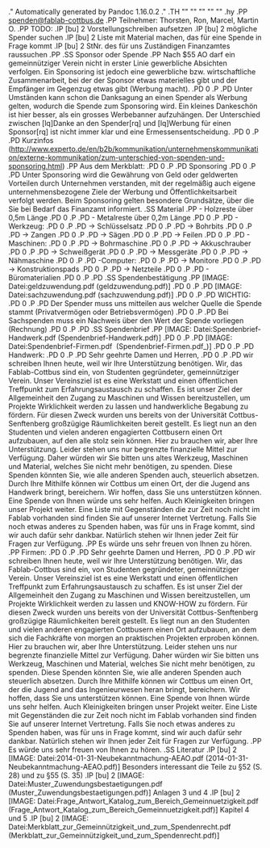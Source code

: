 .\" Automatically generated by Pandoc 1.16.0.2
.\"
.TH "" "" "" "" ""
.hy
.PP
 <spenden@fablab-cottbus.de>
.PP
Teilnehmer: Thorsten, Ron, Marcel, Martin O.
.PP
TODO:
.IP \[bu] 2
Vorstellungschreiben aufsetzen
.IP \[bu] 2
mögliche Spender suchen
.IP \[bu] 2
Liste mit Material machen, das für eine Spende in Frage kommt
.IP \[bu] 2
StNr.
des für uns Zuständigen Finanzamtes raussuchen
.PP
.SS Sponsor oder Spende
.PP
Nach $55 AO darf ein gemeinnütziger Verein nicht in erster Linie
gewerbliche Absichten verfolgen.
Ein Sponsoring ist jedoch eine gewerbliche bzw.
wirtschaftliche Zusammenarbeit, bei der der Sponsor etwas materielles
gibt und der Empfänger im Gegenzug etwas gibt (Werbung macht).
.PD 0
.P
.PD
Unter Umständen kann schon die Danksagung an einen Spender als Werbung
gelten, wodurch die Spende zum Sponsoring wird.
Ein kleines Dankeschön ist hier besser, als ein grosses Werbebanner
aufzuhängen.
Der Unterschied zwischen \[lq]Danke an den Spender\[rq] und \[lq]Werbung
für einen Sponsor\[rq] ist nicht immer klar und eine
Ermessensentscheidung.
.PD 0
.P
.PD
Kurzinfos (http://www.experto.de/en/b2b/kommunikation/unternehmenskommunikation/externe-kommunikation/zum-unterschied-von-spenden-und-sponsoring.html)
.PP
Aus dem Merkblatt:
.PD 0
.P
.PD
Sponsoring
.PD 0
.P
.PD
Unter Sponsoring wird die Gewährung von Geld oder geldwerten Vorteilen
durch Unternehmen verstanden, mit der regelmäßig auch eigene
unternehmensbezogene Ziele der Werbung und Öffentlichkeitsarbeit
verfolgt werden.
Beim Sponsoring gelten besondere Grundsätze, über die Sie bei Bedarf das
Finanzamt informiert.
.SS Material
.PP
\- Holzreste über 0,5m Länge
.PD 0
.P
.PD
\- Metalreste über 0,2m Länge
.PD 0
.P
.PD
\- Werkzeug:
.PD 0
.P
.PD
\-> Schlüsselsatz
.PD 0
.P
.PD
\-> Bohrbits
.PD 0
.P
.PD
\-> Zangen
.PD 0
.P
.PD
\-> Sägen
.PD 0
.P
.PD
\-> Feilen
.PD 0
.P
.PD
\- Maschinen:
.PD 0
.P
.PD
\-> Bohrmaschine
.PD 0
.P
.PD
\-> Akkuschrauber
.PD 0
.P
.PD
\-> Schweißgerät
.PD 0
.P
.PD
\-> Messgeräte
.PD 0
.P
.PD
\-> Nähmaschine
.PD 0
.P
.PD
 \-Computer:
.PD 0
.P
.PD
\-> Monitore
.PD 0
.P
.PD
\-> Konstruktionspads
.PD 0
.P
.PD
\-> Netzteile
.PD 0
.P
.PD
 \- Büromaterialien
.PD 0
.P
.PD
.SS Spendenbestätigung
.PP
[IMAGE: Datei:geldzuwendung.pdf (geldzuwendung.pdf)]
.PD 0
.P
.PD
[IMAGE: Datei:sachzuwendung.pdf (sachzuwendung.pdf)]
.PD 0
.P
.PD
WICHTIG:
.PD 0
.P
.PD
Der Spender muss uns mitteilen aus welcher Quelle die Spende stammt
(Privatvermögen oder Betriebsvermögen)
.PD 0
.P
.PD
Bei Sachspenden muss ein Nachweis über den Wert der Spende vorliegen
(Rechnung)
.PD 0
.P
.PD
.SS Spendenbrief
.PP
[IMAGE: Datei:Spendenbrief\-Handwerk.pdf (Spendenbrief-Handwerk.pdf)]
.PD 0
.P
.PD
[IMAGE: Datei:Spendenbrief\-Firmen.pdf ‎ (Spendenbrief-Firmen.pdf_‎)]
.PD 0
.P
.PD
Handwerk:
.PD 0
.P
.PD
Sehr geehrte Damen und Herren,
.PD 0
.P
.PD
wir schreiben Ihnen heute, weil wir Ihre Unterstützung benötigen.
Wir, das Fablab\-Cottbus sind ein, von Studenten gegründeter,
gemeinnütziger Verein.
Unser Vereinsziel ist es eine Werkstatt und einen öffentlichen
Treffpunkt zum Erfahrungsaustausch zu schaffen.
Es ist unser Ziel der Allgemeinheit den Zugang zu Maschinen und Wissen
bereitzustellen, um Projekte Wirklichkeit werden zu lassen und
handwerkliche Begabung zu fördern.
Für diesen Zweck wurden uns bereits von der Universität
Cottbus\-Senftenberg großzügige Räumlichkeiten bereit gestellt.
Es liegt nun an den Studenten und vielen anderen engagierten Cottbusern
einen Ort aufzubauen, auf den alle stolz sein können.
Hier zu brauchen wir, aber Ihre Unterstützung.
Leider stehen uns nur begrenzte finanzielle Mittel zur Verfügung.
Daher würden wir Sie bitten uns altes Werkzeug, Maschinen und Material,
welches Sie nicht mehr benötigen, zu spenden.
Diese Spenden könnten Sie, wie alle anderen Spenden auch, steuerlich
absetzen.
Durch Ihre Mithilfe können wir Cottbus um einen Ort, der die Jugend ans
Handwerk bringt, bereichern.
Wir hoffen, dass Sie uns unterstützen können.
Eine Spende von Ihnen würde uns sehr helfen.
Auch Kleinigkeiten bringen unser Projekt weiter.
Eine Liste mit Gegenständen die zur Zeit noch nicht im Fablab vorhanden
sind finden Sie auf unserer Internet Vertretung.
Falls Sie noch etwas anderes zu Spenden haben, was für uns in Frage
kommt, sind wir auch dafür sehr dankbar.
Natürlich stehen wir Ihnen jeder Zeit für Fragen zur Verfügung.
.PP
Es würde uns sehr freuen von Ihnen zu hören.
.PP
Firmen:
.PD 0
.P
.PD
Sehr geehrte Damen und Herren,
.PD 0
.P
.PD
wir schreiben Ihnen heute, weil wir Ihre Unterstützung benötigen.
Wir, das Fablab\-Cottbus sind ein, von Studenten gegründeter,
gemeinnütziger Verein.
Unser Vereinsziel ist es eine Werkstatt und einen öffentlichen
Treffpunkt zum Erfahrungsaustausch zu schaffen.
Es ist unser Ziel der Allgemeinheit den Zugang zu Maschinen und Wissen
bereitzustellen, um Projekte Wirklichkeit werden zu lassen und KNOW\-HOW
zu fördern.
Für diesen Zweck wurden uns bereits von der Universität
Cottbus\-Senftenberg großzügige Räumlichkeiten bereit gestellt.
Es liegt nun an den Studenten und vielen anderen engagierten Cottbusern
einen Ort aufzubauen, an dem sich die Fachkräfte von morgen an
praktischen Projekten erproben können.
Hier zu brauchen wir, aber Ihre Unterstützung.
Leider stehen uns nur begrenzte finanzielle Mittel zur Verfügung.
Daher würden wir Sie bitten uns Werkzeug, Maschinen und Material,
welches Sie nicht mehr benötigen, zu spenden.
Diese Spenden könnten Sie, wie alle anderen Spenden auch steuerlich
absetzen.
Durch Ihre Mithilfe können wir Cottbus um einen Ort, der die Jugend and
das Ingenieurwesen heran bringt, bereichern.
Wir hoffen, dass Sie uns unterstützen können.
Eine Spende von Ihnen würde uns sehr helfen.
Auch Kleinigkeiten bringen unser Projekt weiter.
Eine Liste mit Gegenständen die zur Zeit noch nicht im Fablab vorhanden
sind finden Sie auf unserer Internet Vertretung.
Falls Sie noch etwas anderes zu Spenden haben, was für uns in Frage
kommt, sind wir auch dafür sehr dankbar.
Natürlich stehen wir Ihnen jeder Zeit für Fragen zur Verfügung.
.PP
Es würde uns sehr freuen von Ihnen zu hören.
.SS Literatur
.IP \[bu] 2
[IMAGE: Datei:2014\-01\-31\-Neubekanntmachung\-AEAO.pdf (2014-01-31-Neubekanntmachung-AEAO.pdf)]
Besonders interessant die Teile zu §52 (S.
28) und zu §55 (S.
35)
.IP \[bu] 2
[IMAGE: Datei:Muster_Zuwendungsbestaetigungen.pdf (Muster_Zuwendungsbestaetigungen.pdf)]
Anlagen 3 und 4
.IP \[bu] 2
[IMAGE: Datei:Frage_Antwort_Katalog_zum_Bereich_Gemeinnuetzigkeit.pdf (Frage_Antwort_Katalog_zum_Bereich_Gemeinnuetzigkeit.pdf)]
Kapitel 4 und 5
.IP \[bu] 2
[IMAGE: Datei:Merkblatt_zur_Gemeinnützigkeit_und_zum_Spendenrecht.pdf (Merkblatt_zur_Gemeinnützigkeit_und_zum_Spendenrecht.pdf)]
